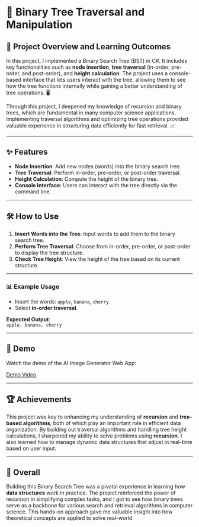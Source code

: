 # 🌳 Binary Tree Traversal and Manipulation

## 🚀 Project Overview and Learning Outcomes

In this project, I implemented a Binary Search Tree (BST) in C#. It includes key functionalities such as **node insertion**, **tree traversal** (in-order, pre-order, and post-order), and **height calculation**. The project uses a console-based interface that lets users interact with the tree, allowing them to see how the tree functions internally while gaining a better understanding of tree operations. 🖥️

Through this project, I deepened my knowledge of recursion and binary trees, which are fundamental in many computer science applications. Implementing traversal algorithms and optimizing tree operations provided valuable experience in structuring data efficiently for fast retrieval. 📈

---

## ✨ Features

- **Node Insertion**: Add new nodes (words) into the binary search tree.
- **Tree Traversal**: Perform in-order, pre-order, or post-order traversal.
- **Height Calculation**: Compute the height of the binary tree.
- **Console Interface**: Users can interact with the tree directly via the command line.

---

## 🛠️ How to Use

1. **Insert Words into the Tree**: Input words to add them to the binary search tree.
2. **Perform Tree Traversal**: Choose from in-order, pre-order, or post-order to display the tree structure.
3. **Check Tree Height**: View the height of the tree based on its current structure.

---

### 📊 Example Usage

- Insert the words: `apple`, `banana`, `cherry`.
- Select **in-order traversal**.

**Expected Output**:  
`apple, banana, cherry`

---

## 🎥 Demo

Watch the demo of the AI Image Generator Web App:

[Demo Video](https://youtu.be/ayJ-FFndDaQ?si=Lwq01eCVee8SKku2)

---

## 🏆 Achievements

This project was key to enhancing my understanding of **recursion** and **tree-based algorithms**, both of which play an important role in efficient data organization. By building out traversal algorithms and handling tree height calculations, I sharpened my ability to solve problems using **recursion**. I also learned how to manage dynamic data structures that adjust in real-time based on user input.

---

## 🌟 Overall

Building this Binary Search Tree was a pivotal experience in learning how **data structures** work in practice. The project reinforced the power of recursion in simplifying complex tasks, and I got to see how binary trees serve as a backbone for various search and retrieval algorithms in computer science. This hands-on approach gave me valuable insight into how theoretical concepts are applied to solve real-world

